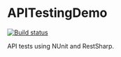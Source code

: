 # APITestingDemo

[![Build status](https://ci.appveyor.com/api/projects/status/3xmqw376farhbu55?svg=true)](https://ci.appveyor.com/project/LindomarReitz/apitestingdemo)

API tests using NUnit and RestSharp.
